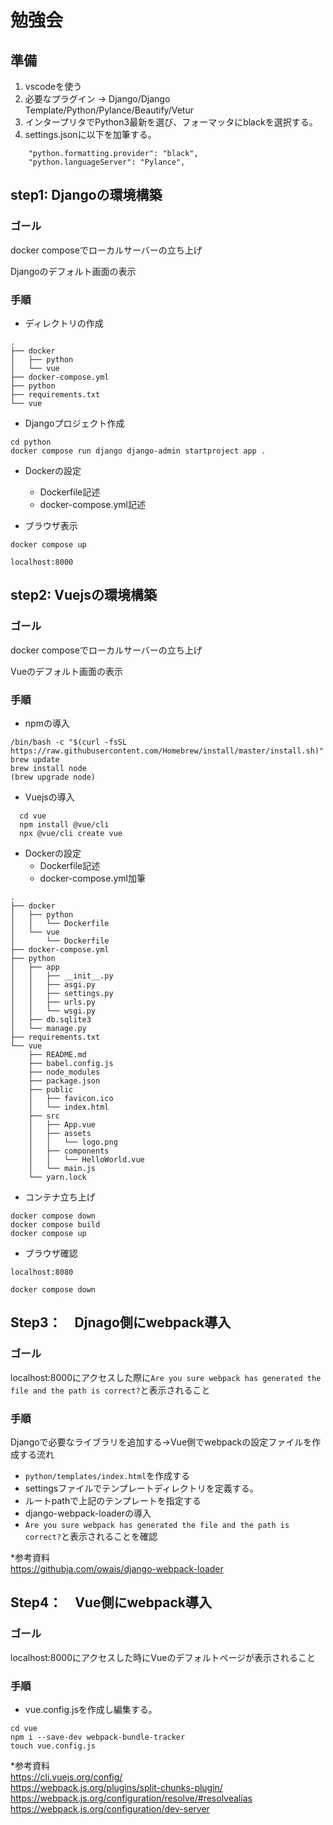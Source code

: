 # 勉強会
## 準備

1. vscodeを使う
2. 必要なプラグイン → Django/Django Template/Python/Pylance/Beautify/Vetur
5. インタープリタでPython3最新を選び、フォーマッタにblackを選択する。
3. settings.jsonに以下を加筆する。

```
    "python.formatting.provider": "black",
    "python.languageServer": "Pylance",
```

## step1: Djangoの環境構築
### ゴール
docker composeでローカルサーバーの立ち上げ

Djangoのデフォルト画面の表示

### 手順

- ディレクトリの作成

```
.
├── docker
│   ├── python
│   └── vue
├── docker-compose.yml
├── python
├── requirements.txt
└── vue
```

- Djangoプロジェクト作成

```
cd python
docker compose run django django-admin startproject app .
```

- Dockerの設定  
    - Dockerfile記述
    - docker-compose.yml記述

- ブラウザ表示

`docker compose up`

`localhost:8000`

## step2: Vuejsの環境構築
### ゴール
docker composeでローカルサーバーの立ち上げ

Vueのデフォルト画面の表示

### 手順
- npmの導入

```
/bin/bash -c "$(curl -fsSL https://raw.githubusercontent.com/Homebrew/install/master/install.sh)"
brew update
brew install node
(brew upgrade node)
```

- Vuejsの導入

```
  cd vue
  npm install @vue/cli
  npx @vue/cli create vue
```

- Dockerの設定  
    - Dockerfile記述
    - docker-compose.yml加筆 

```
.
├── docker
│   ├── python
│   │   └── Dockerfile
│   └── vue
│       └── Dockerfile
├── docker-compose.yml
├── python
│   ├── app
│   │   ├── __init__.py
│   │   ├── asgi.py
│   │   ├── settings.py
│   │   ├── urls.py
│   │   └── wsgi.py
│   ├── db.sqlite3
│   └── manage.py
├── requirements.txt
└── vue
    ├── README.md
    ├── babel.config.js
    ├── node_modules
    ├── package.json
    ├── public
    │   ├── favicon.ico
    │   └── index.html
    ├── src
    │   ├── App.vue
    │   ├── assets
    │   │   └── logo.png
    │   ├── components
    │   │   └── HelloWorld.vue
    │   └── main.js
    └── yarn.lock
```
- コンテナ立ち上げ

```
docker compose down
docker compose build
docker compose up
```

- ブラウザ確認

`localhost:8080`

`docker compose down`

## Step3：　Djnago側にwebpack導入
### ゴール

localhost:8000にアクセスした際に`Are you sure webpack has generated the file and the path is correct?`と表示されること

### 手順

Djangoで必要なライブラリを追加する→Vue側でwebpackの設定ファイルを作成する流れ

- `python/templates/index.html`を作成する  
- settingsファイルでテンプレートディレクトリを定義する。  
- ルートpathで上記のテンプレートを指定する  
- django-webpack-loaderの導入  
- `Are you sure webpack has generated the file and the path is correct?`と表示されることを確認

*参考資料<br>
https://githubja.com/owais/django-webpack-loader

## Step4：　Vue側にwebpack導入
### ゴール

localhost:8000にアクセスした時にVueのデフォルトページが表示されること

### 手順

- vue.config.jsを作成し編集する。

```
cd vue
npm i --save-dev webpack-bundle-tracker
touch vue.config.js
```

*参考資料<br>
https://cli.vuejs.org/config/<br>
https://webpack.js.org/plugins/split-chunks-plugin/<br>
https://webpack.js.org/configuration/resolve/#resolvealias<br>
https://webpack.js.org/configuration/dev-server








